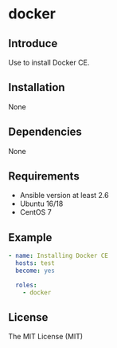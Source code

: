 # docker

## Introduce
Use to install Docker CE.

## Installation
None

## Dependencies
None

## Requirements
* Ansible version at least 2.6
* Ubuntu 16/18
* CentOS 7

## Example
```yaml
- name: Installing Docker CE
  hosts: test
  become: yes

  roles:
    - docker
```

## License
The MIT License (MIT)
